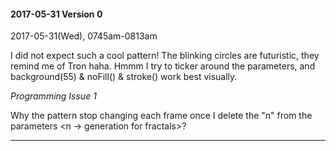 #### 2017-05-31 Version 0 
2017-05-31(Wed), 0745am-0813am

I did not expect such a cool pattern! The blinking circles are futuristic, they remind me of Tron haha.
Hmmm I try to ticker around the parameters, and background(55) & noFill() & stroke(<random colors>) work best visually.

_Programming Issue 1_

Why the pattern stop changing each frame once I delete the "n" from the parameters <n -> generation for fractals>?
***
